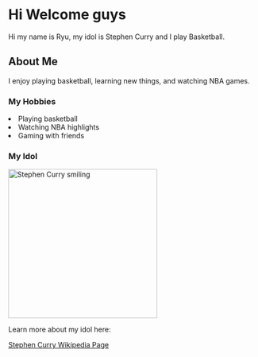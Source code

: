<h1>Hi Welcome guys</h1>

<p>Hi my name is Ryu, my idol is Stephen Curry and I play Basketball.</p>

<h2>About Me</h2>
<p>I enjoy playing basketball, learning new things, and watching NBA games.</p>

<h3>My Hobbies</h3>

  <li>Playing basketball</li>
  <li>Watching NBA highlights</li>
  <li>Gaming with friends</li>

<h3>My Idol</h3>
<img src="https://www.forbes.com/profile/stephen-curry/" alt="Stephen Curry smiling" width="300">

<p>Learn more about my idol here:</p>
<a href="https://en.wikipedia.org/wiki/Stephen_Curry" target="_blank">Stephen Curry Wikipedia Page</a>



